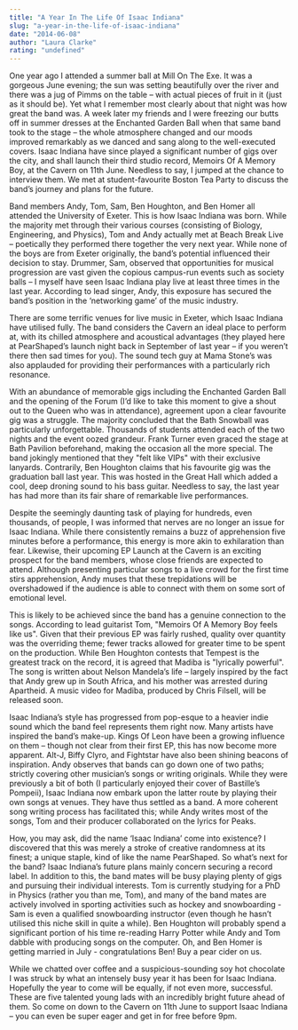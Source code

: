 ```yaml
---
title: "A Year In The Life Of Isaac Indiana"
slug: "a-year-in-the-life-of-isaac-indiana"
date: "2014-06-08"
author: "Laura Clarke"
rating: "undefined"
---
```


One year ago I attended a summer ball at Mill On The Exe. It was a gorgeous June evening; the sun was setting beautifully over the river and there was a jug of Pimms on the table – with actual pieces of fruit in it (just as it should be). Yet what I remember most clearly about that night was how great the band was. A week later my friends and I were freezing our butts off in summer dresses at the Enchanted Garden Ball when that same band took to the stage – the whole atmosphere changed and our moods improved remarkably as we danced and sang along to the well-executed covers. Isaac Indiana have since played a significant number of gigs over the city, and shall launch their third studio record, Memoirs Of A Memory Boy, at the Cavern on 11th June. Needless to say, I jumped at the chance to interview them. We met at student-favourite Boston Tea Party to discuss the band’s journey and plans for the future.

Band members Andy, Tom, Sam, Ben Houghton, and Ben Homer all attended the University of Exeter. This is how Isaac Indiana was born. While the majority met through their various courses (consisting of Biology, Engineering, and Physics), Tom and Andy actually met at Beach Break Live – poetically they performed there together the very next year. While none of the boys are from Exeter originally, the band’s potential influenced their decision to stay. Drummer, Sam, observed that opportunities for musical progression are vast given the copious campus-run events such as society balls – I myself have seen Isaac Indiana play live at least three times in the last year. According to lead singer, Andy, this exposure has secured the band’s position in the ‘networking game’ of the music industry.

There are some terrific venues for live music in Exeter, which Isaac Indiana have utilised fully. The band considers the Cavern an ideal place to perform at, with its chilled atmosphere and acoustical advantages (they played here at PearShaped’s launch night back in September of last year – if you weren’t there then sad times for you). The sound tech guy at Mama Stone’s was also applauded for providing their performances with a particularly rich resonance.

With an abundance of memorable gigs including the Enchanted Garden Ball and the opening of the Forum (I’d like to take this moment to give a shout out to the Queen who was in attendance), agreement upon a clear favourite gig was a struggle. The majority concluded that the Bath Snowball was particularly unforgettable. Thousands of students attended each of the two nights and the event oozed grandeur. Frank Turner even graced the stage at Bath Pavilion beforehand, making the occasion all the more special. The band jokingly mentioned that they "felt like VIPs" with their exclusive lanyards. Contrarily, Ben Houghton claims that his favourite gig was the graduation ball last year. This was hosted in the Great Hall which added a cool, deep droning sound to his bass guitar. Needless to say, the last year has had more than its fair share of remarkable live performances.

Despite the seemingly daunting task of playing for hundreds, even thousands, of people, I was informed that nerves are no longer an issue for Isaac Indiana. While there consistently remains a buzz of apprehension five minutes before a performance, this energy is more akin to exhilaration than fear. Likewise, their upcoming EP Launch at the Cavern is an exciting prospect for the band members, whose close friends are expected to attend. Although presenting particular songs to a live crowd for the first time stirs apprehension, Andy muses that these trepidations will be overshadowed if the audience is able to connect with them on some sort of emotional level.

This is likely to be achieved since the band has a genuine connection to the songs. According to lead guitarist Tom, "Memoirs Of A Memory Boy feels like us". Given that their previous EP was fairly rushed, quality over quantity was the overriding theme; fewer tracks allowed for greater time to be spent on the production. While Ben Houghton contests that Tempest is the greatest track on the record, it is agreed that Madiba is "lyrically powerful". The song is written about Nelson Mandela’s life – largely inspired by the fact that Andy grew up in South Africa, and his mother was arrested during Apartheid. A music video for Madiba, produced by Chris Filsell, will be released soon.

Isaac Indiana’s style has progressed from pop-esque to a heavier indie sound which the band feel represents them right now. Many artists have inspired the band’s make-up. Kings Of Leon have been a growing influence on them – though not clear from their first EP, this has now become more apparent. Alt-J, Biffy Clyro, and Fightstar have also been shining beacons of inspiration. Andy observes that bands can go down one of two paths; strictly covering other musician’s songs or writing originals. While they were previously a bit of both (I particularly enjoyed their cover of Bastille’s Pompeii), Isaac Indiana now embark upon the latter route by playing their own songs at venues. They have thus settled as a band. A more coherent song writing process has facilitated this; while Andy writes most of the songs, Tom and their producer collaborated on the lyrics for Peaks.

How, you may ask, did the name ‘Isaac Indiana’ come into existence? I discovered that this was merely a stroke of creative randomness at its finest; a unique staple, kind of like the name PearShaped. So what’s next for the band? Isaac Indiana’s future plans mainly concern securing a record label. In addition to this, the band mates will be busy playing plenty of gigs and pursuing their individual interests. Tom is currently studying for a PhD in Physics (rather you than me, Tom), and many of the band mates are actively involved in sporting activities such as hockey and snowboarding - Sam is even a qualified snowboarding instructor (even though he hasn’t utilised this niche skill in quite a while). Ben Houghton will probably spend a significant portion of his time re-reading Harry Potter while Andy and Tom dabble with producing songs on the computer. Oh, and Ben Homer is getting married in July - congratulations Ben! Buy a pear cider on us.

While we chatted over coffee and a suspicious-sounding soy hot chocolate I was struck by what an intensely busy year it has been for Isaac Indiana. Hopefully the year to come will be equally, if not even more, successful. These are five talented young lads with an incredibly bright future ahead of them. So come on down to the Cavern on 11th June to support Isaac Indiana – you can even be super eager and get in for free before 9pm.

